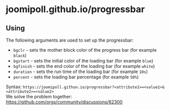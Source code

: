 # joomipoll.github.io/progressbar
## Using
The following arguments are used to set up the progressbar: <br>
- `bgclr` - sets the mother block color of the progress bar (for example `black`)
- `bgstart` - sets the initial color of the loading bar (for example `blue`)
- `bgfinish` - sets the end color of the loading bar (for example `white`)
- `duration` - sets the run time of the loading bar (for example `10s`)
- `percent` - sets the loading bar percentage (for example `50%`)

Syntax: `https://joomipoll.githun.io/progressbar?<attribute1>=<value1>&<attribute2>=<value2>` <br>
We solve the problem together: https://github.com/orgs/community/discussions/62300
